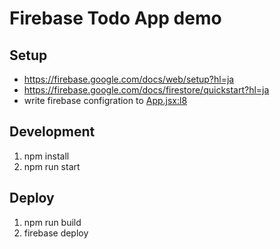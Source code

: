 # Firebase Todo App demo

## Setup

- https://firebase.google.com/docs/web/setup?hl=ja
- https://firebase.google.com/docs/firestore/quickstart?hl=ja
- write firebase configration to [App.jsx:l8](src/App.jsx)


## Development

1. npm install
1. npm run start

## Deploy

1. npm run build
1. firebase deploy
